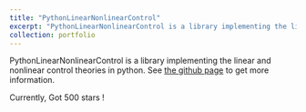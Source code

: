 ```yaml
---
title: "PythonLinearNonlinearControl"
excerpt: "PythonLinearNonlinearControl is a library implementing the linear and nonlinear control theories in python.<br/><img src='/images/pythonlinearnonlinear.png' width=480>"
collection: portfolio
---
```


PythonLinearNonlinearControl is a library implementing the linear and nonlinear control theories in python.
See [the github page](https://github.com/Shunichi09/PythonLinearNonlinearControl) to get more information.

Currently, Got 500 stars !
